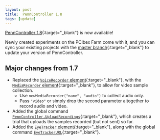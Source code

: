 ```yaml
---
layout: post
title:  PennController 1.8
tags: [update]
---
```


[PennController 1.8](https://github.com/PennController/penncontroller/tree/master/releases/1.8){:target="_blank"} is now available!

Newly created experiments on the PCIbex Farm come with it, and you can sync your existing projects with the [master branch](https://github.com/PennController/Sync){:target="_blank"} to update your version of PennController.

## Major changes from 1.7

+ Replaced the [`VoiceRecorder` element]({{site.baseurl}}/deprecated/voicerecorder){:target="_blank"}, with the [`MediaRecorder` element]({{site.baseurl}}/elements/mediarecorder){:target="_blank"}, to allow for video sample collection.
  + Use `newMediaRecorder("name", "audio")` to collect audio only.
  + Pass `"video"` or simply drop the second parameter altogether to record audio and video.
+ Added the global command [`PennController.UploadRecordings`]({{site.baseurl}}/commands/global-commands/uploadrecordings){:target="_blank"}, which creates a trial that uploads the samples recorded (but not sent) so far.
+ Added the [`EyeTracker` element]({{site.baseurl}}/elements/eyetracker){:target="_blank"}, along with the global command [`EyeTrackerURL`]({{site.baseurl}}/commands/global-commands/eyetrackerurl){:target="_blank"}.
